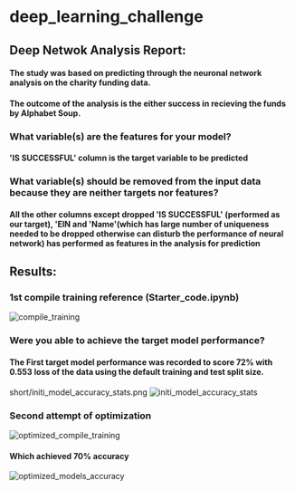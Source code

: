 # deep_learning_challenge

## Deep Netwok Analysis Report:

#### The study was based on predicting through the neuronal network analysis on the charity funding data. 
#### The outcome of the analysis is the either success in recieving the funds by Alphabet Soup.
### What variable(s) are the features for your model?
#### 'IS SUCCESSFUL' column is the target variable to be predicted
### What variable(s) should be removed from the input data because they are neither targets nor features?
#### All the other columns except dropped 'IS SUCCESSFUL' (performed as our target), 'EIN and 'Name'(which has large number of uniqueness needed to be dropped otherwise can disturb the performance of neural network) has performed as features in the analysis for prediction
## Results:
### 1st compile training reference (Starter_code.ipynb)
![compile_training](https://github.com/HJM2707/deep_learning_challenge/assets/118155597/52d84e09-33a0-4830-8ad2-25c54682f699)

### Were you able to achieve the target model performance?
#### The First target model performance was recorded to score 72% with 0.553 loss of the data using the default training and test split size.

short/initi_model_accuracy_stats.png
![initi_model_accuracy_stats](https://github.com/HJM2707/deep_learning_challenge/assets/118155597/7bbb0996-6377-4903-8f86-c84077364eef)

### Second attempt of optimization 
![optimized_compile_training](https://github.com/HJM2707/deep_learning_challenge/assets/118155597/3a47c069-d985-43e0-91b5-82c5564e923d)
#### Which achieved 70% accuracy
![optimized_models_accuracy](https://github.com/HJM2707/deep_learning_challenge/assets/118155597/51660bb4-6c65-4a59-a41c-bb3fee8095d9)
